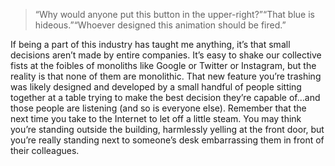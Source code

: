 

> “Why would anyone put this button in the upper-right?”“That blue is
> hideous.”“Whoever designed this animation should be fired.”

If being a part of this industry has taught me anything, it’s that small decisions aren’t made by
entire companies. It’s easy to shake our collective fists at the foibles of monoliths like Google or
Twitter or Instagram, but the reality is that none of them are monolithic. That new feature you’re
trashing was likely designed and developed by a small handful of people sitting together at a table trying to
make the best decision they’re capable of…and those people are listening (and so is everyone else).
Remember that the next time you take to the Internet to let off a little steam. You may think you’re
standing outside the building, harmlessly yelling at the front door, but you’re really standing next to
someone’s desk embarrassing them in front of their colleagues.